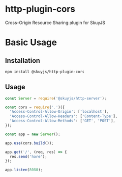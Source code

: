 # http-plugin-cors
Cross-Origin Resource Sharing plugin for SkuyJS

# Basic Usage
## Installation
```bash
npm install @skuyjs/http-plugin-cors
```

## Usage
```javascript
const Server = require('@skuyjs/http-server');

const cors = require('.')({
  'Access-Control-Allow-Origin': ['localhost'],
  'Access-Control-Allow-Headers': ['Content-Type'],
  'Access-Control-Allow-Methods': ['GET', 'POST'],
});

const app = new Server();

app.use(cors.build());

app.get('/', (req, res) => {
  res.send('hore');
});

app.listen(8080);
```
